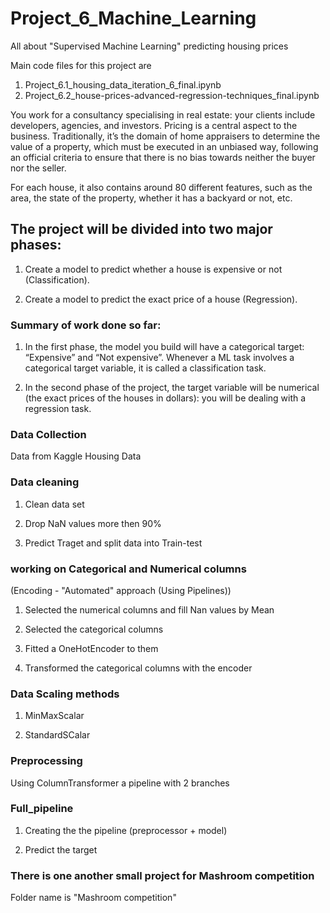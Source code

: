 # Project_6_Machine_Learning
All about "Supervised Machine Learning" predicting housing prices

Main code files for this project are 
1. Project_6.1_housing_data_iteration_6_final.ipynb
2. Project_6.2_house-prices-advanced-regression-techniques_final.ipynb


You work for a consultancy specialising in real estate: your clients include developers, agencies, and investors. Pricing is a central aspect to the business. Traditionally, it’s the domain of home appraisers to determine the value of a property, which must be executed in an unbiased way, following an official criteria to ensure that there is no bias towards neither the buyer nor the seller.

For each house, it also contains around 80 different features, such as the area, the state of the property, whether it has a backyard or not, etc.

## The project will be divided into two major phases:

1. Create a model to predict whether a house is expensive or not (Classification).

2. Create a model to predict the exact price of a house (Regression).

### Summary of work done so far:

1. In the first phase, the model you build will have a categorical target: “Expensive” and “Not expensive”. Whenever a ML task involves a categorical target variable, it is called a classification task.

2. In the second phase of the project, the target variable will be numerical (the exact prices of the houses in dollars): you will be dealing with a regression task.


### Data Collection

Data from Kaggle Housing Data

### Data cleaning

1. Clean data set

2. Drop NaN values more then 90%

3. Predict Traget and split data into Train-test 

### working on Categorical and Numerical columns
(Encoding - "Automated" approach (Using Pipelines))

1. Selected the numerical columns and fill Nan values by Mean

2. Selected the categorical columns

3. Fitted a OneHotEncoder to them

4. Transformed the categorical columns with the encoder

### Data Scaling methods

1. MinMaxScalar

2. StandardSCalar

### Preprocessing

Using ColumnTransformer a pipeline with 2 branches

### Full_pipeline

1. Creating the the pipeline (preprocessor + model)

2. Predict the target


### There is one another small project for Mashroom competition 
Folder name is "Mashroom competition"



